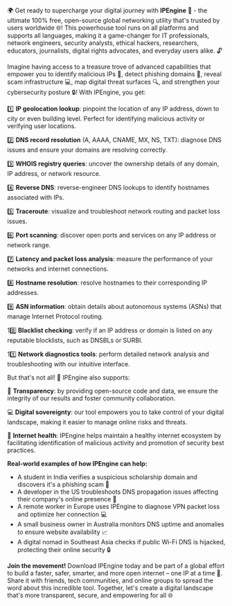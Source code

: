 🌍 Get ready to supercharge your digital journey with **IPEngine** 🚀 - the ultimate 100% free, open-source global networking utility that's trusted by users worldwide 🌐! This powerhouse tool runs on all platforms and supports all languages, making it a game-changer for IT professionals, network engineers, security analysts, ethical hackers, researchers, educators, journalists, digital rights advocates, and everyday users alike. 🔓

Imagine having access to a treasure trove of advanced capabilities that empower you to identify malicious IPs 🚫, detect phishing domains 🤯, reveal scam infrastructure 💻, map digital threat surfaces 🔍, and strengthen your cybersecurity posture 🔒! With IPEngine, you get:

1️⃣ **IP geolocation lookup**: pinpoint the location of any IP address, down to city or even building level. Perfect for identifying malicious activity or verifying user locations.

2️⃣ **DNS record resolution** (A, AAAA, CNAME, MX, NS, TXT): diagnose DNS issues and ensure your domains are resolving correctly.

3️⃣ **WHOIS registry queries**: uncover the ownership details of any domain, IP address, or network resource.

4️⃣ **Reverse DNS**: reverse-engineer DNS lookups to identify hostnames associated with IPs.

5️⃣ **Traceroute**: visualize and troubleshoot network routing and packet loss issues.

6️⃣ **Port scanning**: discover open ports and services on any IP address or network range.

7️⃣ **Latency and packet loss analysis**: measure the performance of your networks and internet connections.

8️⃣ **Hostname resolution**: resolve hostnames to their corresponding IP addresses.

9️⃣ **ASN information**: obtain details about autonomous systems (ASNs) that manage Internet Protocol routing.

10️⃣ **Blacklist checking**: verify if an IP address or domain is listed on any reputable blocklists, such as DNSBLs or SURBl.

11️⃣ **Network diagnostics tools**: perform detailed network analysis and troubleshooting with our intuitive interface.

But that's not all! 🤯 IPEngine also supports:

🌟 **Transparency**: by providing open-source code and data, we ensure the integrity of our results and foster community collaboration.

💻 **Digital sovereignty**: our tool empowers you to take control of your digital landscape, making it easier to manage online risks and threats.

📡 **Internet health**: IPEngine helps maintain a healthy internet ecosystem by facilitating identification of malicious activity and promotion of security best practices.

**Real-world examples of how IPEngine can help:**

* A student in India verifies a suspicious scholarship domain and discovers it's a phishing scam 🚫
* A developer in the US troubleshoots DNS propagation issues affecting their company's online presence 🔧
* A remote worker in Europe uses IPEngine to diagnose VPN packet loss and optimize her connection 💻
* A small business owner in Australia monitors DNS uptime and anomalies to ensure website availability 📈
* A digital nomad in Southeast Asia checks if public Wi-Fi DNS is hijacked, protecting their online security 🔒

**Join the movement!** Download IPEngine today and be part of a global effort to build a faster, safer, smarter, and more open internet – one IP at a time 🚀. Share it with friends, tech communities, and online groups to spread the word about this incredible tool. Together, let's create a digital landscape that's more transparent, secure, and empowering for all 🌐